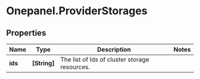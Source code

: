 # Onepanel.ProviderStorages

## Properties
Name | Type | Description | Notes
------------ | ------------- | ------------- | -------------
**ids** | **[String]** | The list of Ids of cluster storage resources. | 


